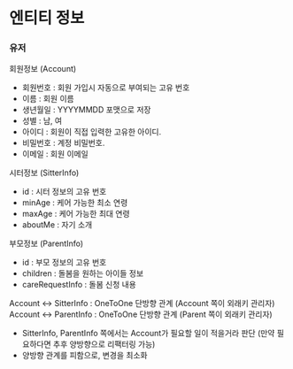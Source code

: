 # 엔티티 정보

### 유저

회원정보 (Account)
* 회원번호 : 회원 가입시 자동으로 부여되는 고유 번호
* 이름 : 회원 이름
* 생년월일 : YYYYMMDD 포맷으로 저장
* 성별 : 남, 여
* 아이디 : 회원이 직접 입력한 고유한 아이디.
* 비밀번호 : 계정 비밀번호.
* 이메일 : 회원 이메일

시터정보 (SitterInfo)
* id : 시터 정보의 고유 번호
* minAge : 케어 가능한 최소 연령
* maxAge : 케어 가능한 최대 연령
* aboutMe : 자기 소개

부모정보 (ParentInfo)
* id : 부모 정보의 고유 번호
* children : 돌봄을 원하는 아이들 정보
* careRequestInfo : 돌봄 신청 내용

Account <-> SitterInfo : OneToOne 단방향 관계 (Account 쪽이 외래키 관리자)
Account <-> ParentInfo : OneToOne 단방향 관계 (Parent 쪽이 외래키 관리자)
* SitterInfo, ParentInfo 쪽에서는 Account가 필요할 일이 적을거라 판단 (만약 필요하다면 추후 양방향으로 리팩터링 가능)
* 양방향 관계를 피함으로, 변경을 최소화

